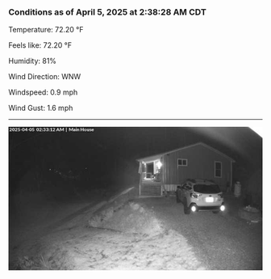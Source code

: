 ### Conditions as of April 5, 2025 at 2:38:28 AM CDT 

Temperature: 72.20 &deg;F

Feels like: 72.20 &deg;F

Humidity: 81%

Wind Direction: WNW

Windspeed: 0.9 mph

Wind Gust: 1.6 mph

---

<img src="./images/latest.jpeg"/>


